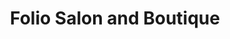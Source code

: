 ---
title: "Folio Salon and Boutique"
url: /kalamazoo/folio-salon-and-boutique/
shop: hairdresser
---